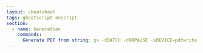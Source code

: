 ```yaml
---
layout: cheatsheet
tags: ghostscript enscript
section:
  - name: Generation
    commands:
      Generate PDF from string: gs -dBATCH -dNOPAUSE -sDEVICE=pdfwrite -sOUTPUTFILE=test.pdf (echo -e "@color{0.5 0 0} @font{Courier-Bold36} \n\n\n foo" | enscript --no-header -e@ -p - | psub)
---
```

